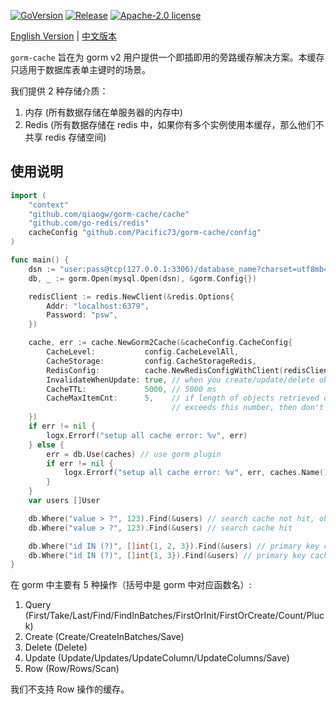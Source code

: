 [![GoVersion](https://img.shields.io/github/go-mod/go-version/Pacific73/gorm-cache)](https://github.com/qiaogw/gorm-cache/blob/master/go.mod)
[![Release](https://img.shields.io/github/v/release/Pacific73/gorm-cache)](https://github.com/qiaogw/gorm-cache/releases)
[![Apache-2.0 license](https://img.shields.io/badge/license-Apache2.0-brightgreen.svg)](https://opensource.org/licenses/Apache-2.0)

[English Version](./README.md) | [中文版本](./README.ZH_CN.md)

`gorm-cache` 旨在为 gorm v2 用户提供一个即插即用的旁路缓存解决方案。本缓存只适用于数据库表单主键时的场景。

我们提供 2 种存储介质：

1. 内存 (所有数据存储在单服务器的内存中)
2. Redis (所有数据存储在 redis 中，如果你有多个实例使用本缓存，那么他们不共享 redis 存储空间)

## 使用说明

```go
import (
    "context"
    "github.com/qiaogw/gorm-cache/cache"
    "github.com/go-redis/redis"
    cacheConfig "github.com/Pacific73/gorm-cache/config"
)

func main() {
    dsn := "user:pass@tcp(127.0.0.1:3306)/database_name?charset=utf8mb4"
    db, _ := gorm.Open(mysql.Open(dsn), &gorm.Config{})

    redisClient := redis.NewClient(&redis.Options{
        Addr: "localhost:6379",
        Password: "psw",
    })

    cache, err := cache.NewGorm2Cache(&cacheConfig.CacheConfig{
        CacheLevel:           config.CacheLevelAll,
        CacheStorage:         config.CacheStorageRedis,
        RedisConfig:          cache.NewRedisConfigWithClient(redisClient),
        InvalidateWhenUpdate: true, // when you create/update/delete objects, invalidate cache
        CacheTTL:             5000, // 5000 ms
        CacheMaxItemCnt:      5,    // if length of objects retrieved one single time
                                    // exceeds this number, then don't cache
    })
    if err != nil {
		logx.Errorf("setup all cache error: %v", err)
	} else {
		err = db.Use(caches) // use gorm plugin
		if err != nil {
			logx.Errorf("setup all cache error: %v", err, caches.Name())
		}
	}
    var users []User

    db.Where("value > ?", 123).Find(&users) // search cache not hit, objects cached
    db.Where("value > ?", 123).Find(&users) // search cache hit

    db.Where("id IN (?)", []int{1, 2, 3}).Find(&users) // primary key cache not hit, users cached
    db.Where("id IN (?)", []int{1, 3}).Find(&users) // primary key cache hit
}
```

在 gorm 中主要有 5 种操作（括号中是 gorm 中对应函数名）:

1. Query (First/Take/Last/Find/FindInBatches/FirstOrInit/FirstOrCreate/Count/Pluck)
2. Create (Create/CreateInBatches/Save)
3. Delete (Delete)
4. Update (Update/Updates/UpdateColumn/UpdateColumns/Save)
5. Row (Row/Rows/Scan)

我们不支持 Row 操作的缓存。
